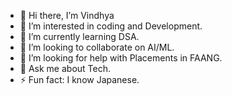 - 👋 Hi there, I’m Vindhya
- 👀 I’m interested in coding and Development.
- 🌱 I’m currently learning DSA.
- 💞️ I’m looking to collaborate on AI/ML.
- 🤔 I’m looking for help with Placements in FAANG.
- 💬 Ask me about Tech.
- ⚡ Fun fact:  I know Japanese.

<!---
vindhya-14/vindhya-14 is a ✨ special ✨ repository because its `README.md` (this file) appears on your GitHub profile.
You can click the Preview link to take a look at your changes.
--->
